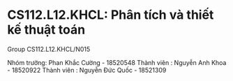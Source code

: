 # CS112.L12.KHCL: Phân tích và thiết kế thuật toán

Group CS112.L12.KHCL/N015 

  Nhóm trưởng: Phan Khắc Cường - 18520548
  Thành viên : Nguyễn Anh Khoa - 18520922
  Thành viên : Nguyễn Đức Quốc - 18521309
